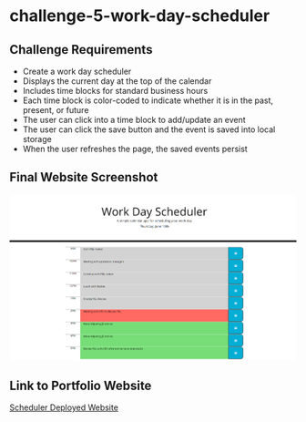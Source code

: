 # challenge-5-work-day-scheduler

## Challenge Requirements
* Create a work day scheduler
* Displays the current day at the top of the calendar
* Includes time blocks for standard business hours
* Each time block is color-coded to indicate whether it is in the past, present, or future
* The user can click into a time block to add/update an event
* The user can click the save button and the event is saved into local storage
* When the user refreshes the page, the saved events persist

## Final Website Screenshot
![Work Day Scheduler Homepage](assets/images/work-day-scheduler.png)

## Link to Portfolio Website
[Scheduler Deployed Website](https://mjgiannelli.github.io/challenge-5-work-day-scheduler)